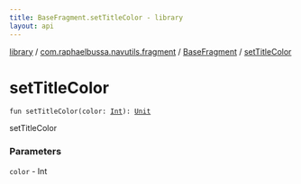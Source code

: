 ```yaml
---
title: BaseFragment.setTitleColor - library
layout: api
---
```


<div class='api-docs-breadcrumbs'><a href="../../index.html">library</a> / <a href="../index.html">com.raphaelbussa.navutils.fragment</a> / <a href="index.html">BaseFragment</a> / <a href="./set-title-color.html">setTitleColor</a></div>

# setTitleColor

<div class="signature"><code><span class="keyword">fun </span><span class="identifier">setTitleColor</span><span class="symbol">(</span><span class="parameterName" id="com.raphaelbussa.navutils.fragment.BaseFragment$setTitleColor(kotlin.Int)/color">color</span><span class="symbol">:</span>&nbsp;<a href="https://kotlinlang.org/api/latest/jvm/stdlib/kotlin/-int/index.html"><span class="identifier">Int</span></a><span class="symbol">)</span><span class="symbol">: </span><a href="https://kotlinlang.org/api/latest/jvm/stdlib/kotlin/-unit/index.html"><span class="identifier">Unit</span></a></code></div>

setTitleColor

### Parameters

<code>color</code> - Int